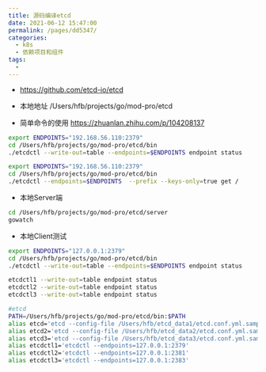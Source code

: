 ```yaml
---
title: 源码编译etcd
date: 2021-06-12 15:47:00
permalink: /pages/dd5347/
categories:
  - k8s
  - 依赖项目和组件
tags:
  - 
---
```


* https://github.com/etcd-io/etcd
* 本地地址 /Users/hfb/projects/go/mod-pro/etcd



* 简单命令的使用 https://zhuanlan.zhihu.com/p/104208137
``` bash
export ENDPOINTS="192.168.56.110:2379"
cd /Users/hfb/projects/go/mod-pro/etcd/bin
./etcdctl --write-out=table --endpoints=$ENDPOINTS endpoint status
```

``` bash
export ENDPOINTS="192.168.56.110:2379"
cd /Users/hfb/projects/go/mod-pro/etcd/bin
./etcdctl --endpoints=$ENDPOINTS  --prefix --keys-only=true get /
```


* 本地Server端
``` bash
cd /Users/hfb/projects/go/mod-pro/etcd/server
gowatch
``` 
* 本地Client测试
``` bash
export ENDPOINTS="127.0.0.1:2379"
cd /Users/hfb/projects/go/mod-pro/etcd/bin
./etcdctl --write-out=table --endpoints=$ENDPOINTS endpoint status

etcdctl1 --write-out=table endpoint status
etcdctl2 --write-out=table endpoint status
etcdctl3 --write-out=table endpoint status
``` 


``` bash
#etcd
PATH=/Users/hfb/projects/go/mod-pro/etcd/bin:$PATH
alias etcd='etcd --config-file /Users/hfb/etcd_data1/etcd.conf.yml.sample '
alias etcd2='etcd --config-file /Users/hfb/etcd_data2/etcd.conf.yml.sample '
alias etcd3='etcd --config-file /Users/hfb/etcd_data3/etcd.conf.yml.sample '
alias etcdctl1='etcdctl --endpoints=127.0.0.1:2379'
alias etcdctl2='etcdctl --endpoints=127.0.0.1:2381'
alias etcdctl3='etcdctl --endpoints=127.0.0.1:2383'
```


